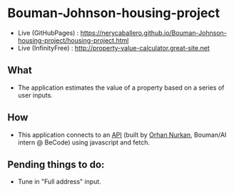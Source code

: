 # Bouman-Johnson-housing-project

- Live (GitHubPages) : https://nerycaballero.github.io/Bouman-Johnson-housing-project/housing-project.html
- Live (InfinityFree) : http://property-value-calculator.great-site.net

## What
- The application estimates the value of a property based on a series of user inputs.

## How
- This application connects to an [API](https://github.com/orhannurkan/API-deployment) (built by [Orhan Nurkan](https://github.com/orhannurkan), Bouman/AI intern @ BeCode) using javascript and fetch.


## Pending things to do:
- Tune in "Full address" input.

